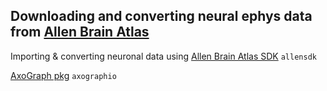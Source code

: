 ## Downloading and converting neural ephys data from [Allen Brain Atlas](https://celltypes.brain-map.org) 

Importing & converting neuronal data using [Allen Brain Atlas SDK](https://allensdk.readthedocs.io/en/latest/) `allensdk`

[AxoGraph pkg](https://pypi.org/project/axographio/) `axographio` 
